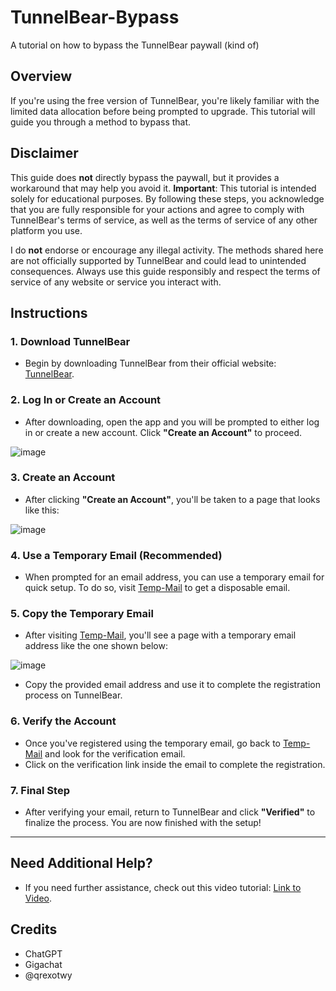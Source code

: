 # TunnelBear-Bypass
A tutorial on how to bypass the TunnelBear paywall (kind of)

## Overview
If you're using the free version of TunnelBear, you're likely familiar with the limited data allocation before being prompted to upgrade. This tutorial will guide you through a method to bypass that.

## Disclaimer
This guide does **not** directly bypass the paywall, but it provides a workaround that may help you avoid it. **Important**: This tutorial is intended solely for educational purposes. By following these steps, you acknowledge that you are fully responsible for your actions and agree to comply with TunnelBear's terms of service, as well as the terms of service of any other platform you use.

I do **not** endorse or encourage any illegal activity. The methods shared here are not officially supported by TunnelBear and could lead to unintended consequences. Always use this guide responsibly and respect the terms of service of any website or service you interact with.

## Instructions

### 1. **Download TunnelBear**
   - Begin by downloading TunnelBear from their official website: [TunnelBear](https://www.tunnelbear.com/).

### 2. **Log In or Create an Account**
   - After downloading, open the app and you will be prompted to either log in or create a new account. Click **"Create an Account"** to proceed.

   ![image](https://github.com/user-attachments/assets/2e4ea1a8-8889-4bf7-bd58-65699daf4551)

### 3. **Create an Account**
   - After clicking **"Create an Account"**, you'll be taken to a page that looks like this:

   ![image](https://github.com/user-attachments/assets/8bbca8cd-4f99-4690-b896-c9f44679d675)

### 4. **Use a Temporary Email (Recommended)**
   - When prompted for an email address, you can use a temporary email for quick setup. To do so, visit [Temp-Mail](https://temp-mail.org/en/) to get a disposable email.

### 5. **Copy the Temporary Email**
   - After visiting [Temp-Mail](https://temp-mail.org/en/), you'll see a page with a temporary email address like the one shown below:

   ![image](https://github.com/user-attachments/assets/4ad6374f-0e14-4260-8264-d306ce9cf02c)

   - Copy the provided email address and use it to complete the registration process on TunnelBear.

### 6. **Verify the Account**
   - Once you've registered using the temporary email, go back to [Temp-Mail](https://temp-mail.org/en/) and look for the verification email.
   - Click on the verification link inside the email to complete the registration.

### 7. **Final Step**
   - After verifying your email, return to TunnelBear and click **"Verified"** to finalize the process. You are now finished with the setup!

---

## Need Additional Help?
   - If you need further assistance, check out this video tutorial: [Link to Video](https://www.youtube.com/watch?v=COmyN9DEiqw).

## Credits
   - ChatGPT
   - Gigachat
   - @qrexotwy
